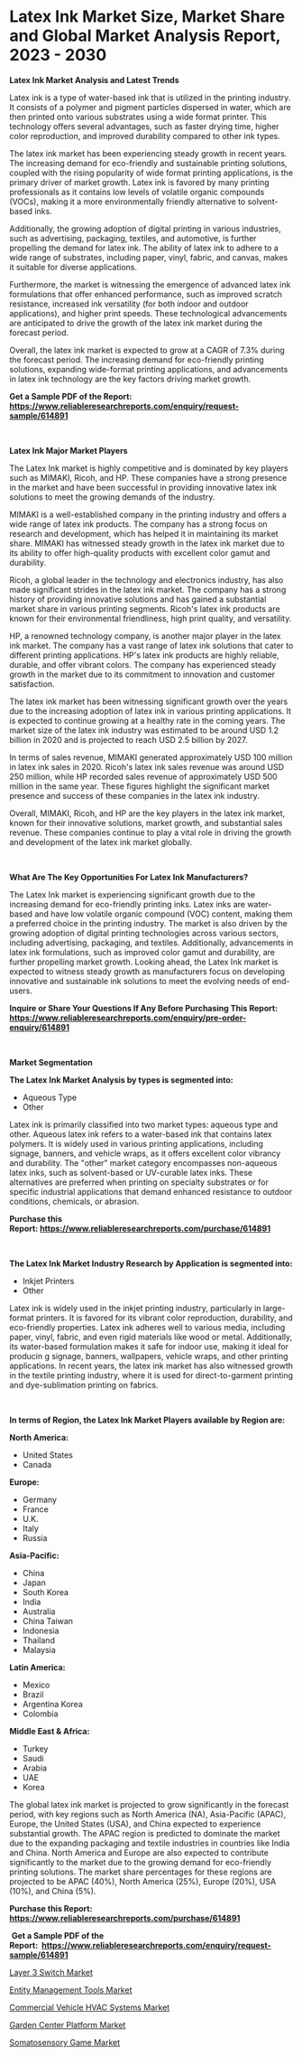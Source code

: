 <p><h1>Latex Ink Market Size, Market Share and Global Market Analysis Report, 2023 - 2030</h1></p><p><strong>Latex Ink Market Analysis and Latest Trends</strong></p>
<p><p>Latex ink is a type of water-based ink that is utilized in the printing industry. It consists of a polymer and pigment particles dispersed in water, which are then printed onto various substrates using a wide format printer. This technology offers several advantages, such as faster drying time, higher color reproduction, and improved durability compared to other ink types.</p><p>The latex ink market has been experiencing steady growth in recent years. The increasing demand for eco-friendly and sustainable printing solutions, coupled with the rising popularity of wide format printing applications, is the primary driver of market growth. Latex ink is favored by many printing professionals as it contains low levels of volatile organic compounds (VOCs), making it a more environmentally friendly alternative to solvent-based inks.</p><p>Additionally, the growing adoption of digital printing in various industries, such as advertising, packaging, textiles, and automotive, is further propelling the demand for latex ink. The ability of latex ink to adhere to a wide range of substrates, including paper, vinyl, fabric, and canvas, makes it suitable for diverse applications.</p><p>Furthermore, the market is witnessing the emergence of advanced latex ink formulations that offer enhanced performance, such as improved scratch resistance, increased ink versatility (for both indoor and outdoor applications), and higher print speeds. These technological advancements are anticipated to drive the growth of the latex ink market during the forecast period.</p><p>Overall, the latex ink market is expected to grow at a CAGR of 7.3% during the forecast period. The increasing demand for eco-friendly printing solutions, expanding wide-format printing applications, and advancements in latex ink technology are the key factors driving market growth.</p></p>
<p><strong>Get a Sample PDF of the Report:&nbsp; <a href="https://www.reliableresearchreports.com/enquiry/request-sample/614891">https://www.reliableresearchreports.com/enquiry/request-sample/614891</a></strong></p>
<p>&nbsp;</p>
<p><strong>Latex Ink Major Market Players</strong></p>
<p><p>The Latex Ink market is highly competitive and is dominated by key players such as MIMAKI, Ricoh, and HP. These companies have a strong presence in the market and have been successful in providing innovative latex ink solutions to meet the growing demands of the industry.</p><p>MIMAKI is a well-established company in the printing industry and offers a wide range of latex ink products. The company has a strong focus on research and development, which has helped it in maintaining its market share. MIMAKI has witnessed steady growth in the latex ink market due to its ability to offer high-quality products with excellent color gamut and durability.</p><p>Ricoh, a global leader in the technology and electronics industry, has also made significant strides in the latex ink market. The company has a strong history of providing innovative solutions and has gained a substantial market share in various printing segments. Ricoh's latex ink products are known for their environmental friendliness, high print quality, and versatility.</p><p>HP, a renowned technology company, is another major player in the latex ink market. The company has a vast range of latex ink solutions that cater to different printing applications. HP's latex ink products are highly reliable, durable, and offer vibrant colors. The company has experienced steady growth in the market due to its commitment to innovation and customer satisfaction.</p><p>The latex ink market has been witnessing significant growth over the years due to the increasing adoption of latex ink in various printing applications. It is expected to continue growing at a healthy rate in the coming years. The market size of the latex ink industry was estimated to be around USD 1.2 billion in 2020 and is projected to reach USD 2.5 billion by 2027.</p><p>In terms of sales revenue, MIMAKI generated approximately USD 100 million in latex ink sales in 2020. Ricoh's latex ink sales revenue was around USD 250 million, while HP recorded sales revenue of approximately USD 500 million in the same year. These figures highlight the significant market presence and success of these companies in the latex ink industry.</p><p>Overall, MIMAKI, Ricoh, and HP are the key players in the latex ink market, known for their innovative solutions, market growth, and substantial sales revenue. These companies continue to play a vital role in driving the growth and development of the latex ink market globally.</p></p>
<p>&nbsp;</p>
<p><strong>What Are The Key Opportunities For Latex Ink Manufacturers?</strong></p>
<p><p>The Latex Ink market is experiencing significant growth due to the increasing demand for eco-friendly printing inks. Latex inks are water-based and have low volatile organic compound (VOC) content, making them a preferred choice in the printing industry. The market is also driven by the growing adoption of digital printing technologies across various sectors, including advertising, packaging, and textiles. Additionally, advancements in latex ink formulations, such as improved color gamut and durability, are further propelling market growth. Looking ahead, the Latex Ink market is expected to witness steady growth as manufacturers focus on developing innovative and sustainable ink solutions to meet the evolving needs of end-users.</p></p>
<p><strong>Inquire or Share Your Questions If Any Before Purchasing This Report: <a href="https://www.reliableresearchreports.com/enquiry/pre-order-enquiry/614891">https://www.reliableresearchreports.com/enquiry/pre-order-enquiry/614891</a></strong></p>
<p>&nbsp;</p>
<p><strong>Market Segmentation</strong></p>
<p><strong>The Latex Ink Market Analysis by types is segmented into:</strong></p>
<p><ul><li>Aqueous Type</li><li>Other</li></ul></p>
<p><p>Latex ink is primarily classified into two market types: aqueous type and other. Aqueous latex ink refers to a water-based ink that contains latex polymers. It is widely used in various printing applications, including signage, banners, and vehicle wraps, as it offers excellent color vibrancy and durability. The "other" market category encompasses non-aqueous latex inks, such as solvent-based or UV-curable latex inks. These alternatives are preferred when printing on specialty substrates or for specific industrial applications that demand enhanced resistance to outdoor conditions, chemicals, or abrasion.</p></p>
<p><strong>Purchase this Report:&nbsp;<a href="https://www.reliableresearchreports.com/purchase/614891">https://www.reliableresearchreports.com/purchase/614891</a></strong></p>
<p>&nbsp;</p>
<p><strong>The Latex Ink Market Industry Research by Application is segmented into:</strong></p>
<p><ul><li>Inkjet Printers</li><li>Other</li></ul></p>
<p><p>Latex ink is widely used in the inkjet printing industry, particularly in large-format printers. It is favored for its vibrant color reproduction, durability, and eco-friendly properties. Latex ink adheres well to various media, including paper, vinyl, fabric, and even rigid materials like wood or metal. Additionally, its water-based formulation makes it safe for indoor use, making it ideal for producin g signage, banners, wallpapers, vehicle wraps, and other printing applications. In recent years, the latex ink market has also witnessed growth in the textile printing industry, where it is used for direct-to-garment printing and dye-sublimation printing on fabrics.</p></p>
<p>&nbsp;</p>
<p><strong>In terms of Region, the Latex Ink Market Players available by Region are:</strong></p>
<p>
    <p> <strong> North America: </strong>
        <ul>
            <li>United States</li>
            <li>Canada</li>
        </ul>
        </p> 
    <p> <strong> Europe: </strong>
        <ul>
            <li>Germany</li>
            <li>France</li>
            <li>U.K.</li>
            <li>Italy</li>
            <li>Russia</li>
        </ul>
        </p> 
    <p> <strong> Asia-Pacific: </strong>
        <ul>
            <li>China</li>
            <li>Japan</li>
            <li>South Korea</li>
            <li>India</li>
            <li>Australia</li>
            <li>China Taiwan</li>
            <li>Indonesia</li>
            <li>Thailand</li>
            <li>Malaysia</li>
        </ul>
        </p> 
    <p> <strong> Latin America: </strong>
        <ul>
            <li>Mexico</li>
            <li>Brazil</li>
            <li>Argentina Korea</li>
            <li>Colombia</li>
        </ul>
        </p> 
    <p> <strong> Middle East & Africa: </strong>
        <ul>
            <li>Turkey</li>
            <li>Saudi</li>
            <li>Arabia</li>
            <li>UAE</li>
            <li>Korea</li>
        </ul>
    </p>
    </p>
<p><p>The global latex ink market is projected to grow significantly in the forecast period, with key regions such as North America (NA), Asia-Pacific (APAC), Europe, the United States (USA), and China expected to experience substantial growth. The APAC region is predicted to dominate the market due to the expanding packaging and textile industries in countries like India and China. North America and Europe are also expected to contribute significantly to the market due to the growing demand for eco-friendly printing solutions. The market share percentages for these regions are projected to be APAC (40%), North America (25%), Europe (20%), USA (10%), and China (5%).</p></p>
<p><strong>Purchase this Report: <a href="https://www.reliableresearchreports.com/purchase/614891">https://www.reliableresearchreports.com/purchase/614891</a></strong></p>
<p>&nbsp;<strong>Get a Sample PDF of the Report:&nbsp;&nbsp;<a href="https://www.reliableresearchreports.com/enquiry/request-sample/614891">https://www.reliableresearchreports.com/enquiry/request-sample/614891</a></strong></p>
<p><strong></strong></p>
<p><p><a href="https://medium.com/@maxinefeest1904/layer-3-switch-nbsp-market-focuses-on-market-share-size-and-projected-forecast-till-2030-7a2c2e23c6c4">Layer 3 Switch Market</a></p><p><a href="https://www.linkedin.com/pulse/entity-management-tools-market-research-report-provides/">Entity Management Tools Market</a></p><p><a href="https://github.com/ChiragRP21/Market-Research-Report-List-1/blob/main/commercial-vehicle-hvac-systems-market.md">Commercial Vehicle HVAC Systems Market</a></p><p><a href="https://www.linkedin.com/pulse/garden-center-platform-market-share-amp-new-trends-analysis/">Garden Center Platform Market</a></p><p><a href="https://medium.com/@cullenblick/somatosensory-game-market-insight-market-trends-growth-forecasted-from-2023-to-2030-61a93e371fd6">Somatosensory Game Market</a></p></p>